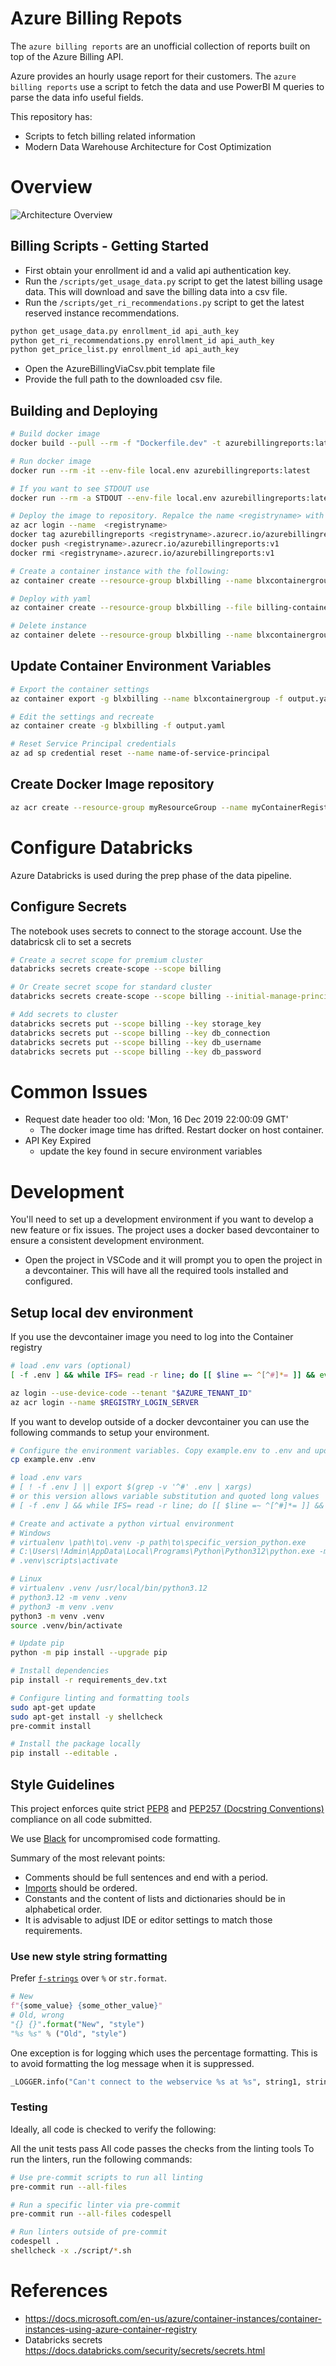 # Azure Billing Repots

The `azure billing reports` are an unofficial collection of reports built on top of the Azure Billing API.

Azure provides an hourly usage report for their customers. The `azure billing reports` use a script to fetch the data and use PowerBI M queries to parse the data info useful fields.

This repository has:

- Scripts to fetch billing related information
- Modern Data Warehouse Architecture for Cost Optimization

# Overview

![Architecture Overview](docs/BillingArchitectureOverview.png)


## Billing Scripts - Getting Started

- First obtain your enrollment id and a valid api authentication key.
- Run the `/scripts/get_usage_data.py` script to get the latest billing usage data. This will download and save the billing data into a csv file.
- Run the `/scripts/get_ri_recommendations.py` script to get the latest reserved instance recommendations.

```bash
python get_usage_data.py enrollment_id api_auth_key
python get_ri_recommendations.py enrollment_id api_auth_key
python get_price_list.py enrollment_id api_auth_key
```

- Open the AzureBillingViaCsv.pbit template file
- Provide the full path to the downloaded csv file.

## Building and Deploying


```bash
# Build docker image
docker build --pull --rm -f "Dockerfile.dev" -t azurebillingreports:latest "."

# Run docker image
docker run --rm -it --env-file local.env azurebillingreports:latest

# If you want to see STDOUT use
docker run --rm -a STDOUT --env-file local.env azurebillingreports:latest

# Deploy the image to repository. Repalce the name <registryname> with the name of your repository. After deploying, this will remove the image from your local Docker environment
az acr login --name  <registryname>
docker tag azurebillingreports <registryname>.azurecr.io/azurebillingreports:v1
docker push <registryname>.azurecr.io/azurebillingreports:v1
docker rmi <registryname>.azurecr.io/azurebillingreports:v1

# Create a container instance with the following:
az container create --resource-group blxbilling --name blxcontainergroup --image blxcontainerregistry.azurecr.io/azurebillingreports:v1 --registry-login-server blxcontainerregistry.azurecr.io --registry-username <acr_username> --registry-password <acr_password> --secure-environment-variables ENROLLMENT_ID=<enrollment_id> BILLING_AUTH_KEY=<billing_auth_key> STORAGE_CONTAINER_NAME=<billingfiles> STORAGE_CONNECTION_STRING=<connection_string> --restart-policy Never

# Deploy with yaml
az container create --resource-group blxbilling --file billing-container.yaml

# Delete instance
az container delete --resource-group blxbilling --name blxcontainergroup
```

## Update Container Environment Variables

```bash
# Export the container settings
az container export -g blxbilling --name blxcontainergroup -f output.yaml

# Edit the settings and recreate
az container create -g blxbilling -f output.yaml

# Reset Service Principal credentials
az ad sp credential reset --name name-of-service-principal
```

## Create Docker Image repository

```bash
az acr create --resource-group myResourceGroup --name myContainerRegistry007 --sku Basic
```

# Configure Databricks

Azure Databricks is used during the prep phase of the data pipeline.

## Configure Secrets

The notebook uses secrets to connect to the storage account. Use the databricsk cli to set a secrets

```bash
# Create a secret scope for premium cluster
databricks secrets create-scope --scope billing

# Or Create secret scope for standard cluster
databricks secrets create-scope --scope billing --initial-manage-principal users

# Add secrets to cluster
databricks secrets put --scope billing --key storage_key
databricks secrets put --scope billing --key db_connection
databricks secrets put --scope billing --key db_username
databricks secrets put --scope billing --key db_password
```

# Common Issues

- Request date header too old: 'Mon, 16 Dec 2019 22:00:09 GMT'
    - The docker image time has drifted. Restart docker on host container.
- API Key Expired
    - update the key found in secure environment variables


# Development

You'll need to set up a development environment if you want to develop a new feature or fix issues. The project uses a docker based devcontainer to ensure a consistent development environment.

- Open the project in VSCode and it will prompt you to open the project in a devcontainer. This will have all the required tools installed and configured.

## Setup local dev environment

If you use the devcontainer image you need to log into the Container registry

```bash
# load .env vars (optional)
[ -f .env ] && while IFS= read -r line; do [[ $line =~ ^[^#]*= ]] && eval "export $line"; done < .env

az login --use-device-code --tenant "$AZURE_TENANT_ID"
az acr login --name $REGISTRY_LOGIN_SERVER
```

If you want to develop outside of a docker devcontainer you can use the following commands to setup your environment.

```bash
# Configure the environment variables. Copy example.env to .env and update the values
cp example.env .env

# load .env vars
# [ ! -f .env ] || export $(grep -v '^#' .env | xargs)
# or this version allows variable substitution and quoted long values
# [ -f .env ] && while IFS= read -r line; do [[ $line =~ ^[^#]*= ]] && eval "export $line"; done < .env

# Create and activate a python virtual environment
# Windows
# virtualenv \path\to\.venv -p path\to\specific_version_python.exe
# C:\Users\!Admin\AppData\Local\Programs\Python\Python312\python.exe -m venv .venv
# .venv\scripts\activate

# Linux
# virtualenv .venv /usr/local/bin/python3.12
# python3.12 -m venv .venv
# python3 -m venv .venv
python3 -m venv .venv
source .venv/bin/activate

# Update pip
python -m pip install --upgrade pip

# Install dependencies
pip install -r requirements_dev.txt

# Configure linting and formatting tools
sudo apt-get update
sudo apt-get install -y shellcheck
pre-commit install

# Install the package locally
pip install --editable .
```

## Style Guidelines

This project enforces quite strict [PEP8](https://www.python.org/dev/peps/pep-0008/) and [PEP257 (Docstring Conventions)](https://www.python.org/dev/peps/pep-0257/) compliance on all code submitted.

We use [Black](https://github.com/psf/black) for uncompromised code formatting.

Summary of the most relevant points:

- Comments should be full sentences and end with a period.
- [Imports](https://www.python.org/dev/peps/pep-0008/#imports) should be ordered.
- Constants and the content of lists and dictionaries should be in alphabetical order.
- It is advisable to adjust IDE or editor settings to match those requirements.

### Use new style string formatting

Prefer [`f-strings`](https://docs.python.org/3/reference/lexical_analysis.html#f-strings) over `%` or `str.format`.

```python
# New
f"{some_value} {some_other_value}"
# Old, wrong
"{} {}".format("New", "style")
"%s %s" % ("Old", "style")
```

One exception is for logging which uses the percentage formatting. This is to avoid formatting the log message when it is suppressed.

```python
_LOGGER.info("Can't connect to the webservice %s at %s", string1, string2)
```

### Testing

Ideally, all code is checked to verify the following:

All the unit tests pass All code passes the checks from the linting tools To run the linters, run the following commands:

```bash
# Use pre-commit scripts to run all linting
pre-commit run --all-files

# Run a specific linter via pre-commit
pre-commit run --all-files codespell

# Run linters outside of pre-commit
codespell .
shellcheck -x ./script/*.sh
```

# References

- https://docs.microsoft.com/en-us/azure/container-instances/container-instances-using-azure-container-registry
- Databricks secrets https://docs.databricks.com/security/secrets/secrets.html
